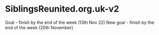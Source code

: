 # SiblingsReunited.org.uk-v2

Goal - finish by the end of the week (13th Nov 22)
New goal - finish by the end of the week (20th November)
